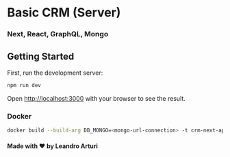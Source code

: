 # Basic CRM (Server)

### Next, React, GraphQL, Mongo

## Getting Started

First, run the development server:

```bash
npm run dev
```

Open [http://localhost:3000](http://localhost:3000) with your browser to see the result.

### Docker

```bash
docker build --build-arg DB_MONGO=<mongo-url-connection> -t crm-next-apollo-backend:latest .
```

#### Made with ❤️ by Leandro Arturi
